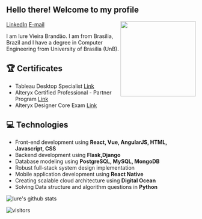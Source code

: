 <h2> Hello there! Welcome to my profile</h2>

<img align='right' src='https://user-images.githubusercontent.com/5713670/87202985-820dcb80-c2b6-11ea-9f56-7ec461c497c3.gif' width='200"'>

[LinkedIn](https://www.linkedin.com/in/iure-vieira-brandão-a6a443147/)
[E-mail](mailto:iurebrandao@gmail.com)

I am Iure Vieira Brandão. I am from Brasilia, Brazil and I have a degree in Computer Engineering from University of Brasilia (UnB). 

## :trophy: Certificates
* Tableau Desktop Specialist [Link](https://www.youracclaim.com/badges/0811d45d-fe11-4d51-a45f-f1a27e002b8c/linked_in_profile)
* Alteryx Certified Professional - Partner Program [Link](https://drive.google.com/file/d/1Fpig0mNcVKffB2CJKnF3_ZJUr_R7426P/view)
* Alteryx Designer Core Exam [Link](https://s3.us-east-2.amazonaws.com/ayx.certificates/20190324_AlterxDesignerCore9kFVPVTV65kNRdlW6xmMaVnVtNGdNJj5VbPBnVuNGbK12oVRahWOt90MrRVT.pdf)

## :computer: Technologies
- Front-end development using **React, Vue, AngularJS, HTML, Javascript, CSS**
- Backend development using **Flask,Django**
- Database modeling using **PostgreSQL, MySQL, MongoDB**
- Robust full-stack system design implementation
- Mobile application development using **React Native**
- Creating scalable cloud architecture using **Digital Ocean**
- Solving Data structure and algorithm questions in **Python**

![Iure's github stats](https://github-readme-stats.vercel.app/api?username=iurebrandao&hide=["issues"]&show_icons=true)

![visitors](https://visitor-badge.glitch.me/badge?page_id=iurebrandao)
